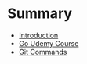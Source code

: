 # Summary

- [Introduction](./introduction.md)
- [Go Udemy Course](./go.md)
- [Git Commands](./git.md)